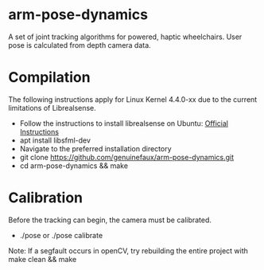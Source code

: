 # arm-pose-dynamics
A set of joint tracking algorithms for powered, haptic wheelchairs. User pose is calculated from depth camera data.

# Compilation

The following instructions apply for Linux Kernel 4.4.0-xx due to the current limitations of Librealsense.

* Follow the instructions to install librealsense on Ubuntu: [Official Instructions](https://github.com/IntelRealSense/librealsense/blob/master/doc/installation.md)
* apt install libsfml-dev
* Navigate to the preferred installation directory
* git clone https://github.com/genuinefaux/arm-pose-dynamics.git
* cd arm-pose-dynamics && make

# Calibration
Before the tracking can begin, the camera must be calibrated. 


* ./pose or ./pose calibrate

Note: If a segfault occurs in openCV, try rebuilding the entire project with make clean && make
